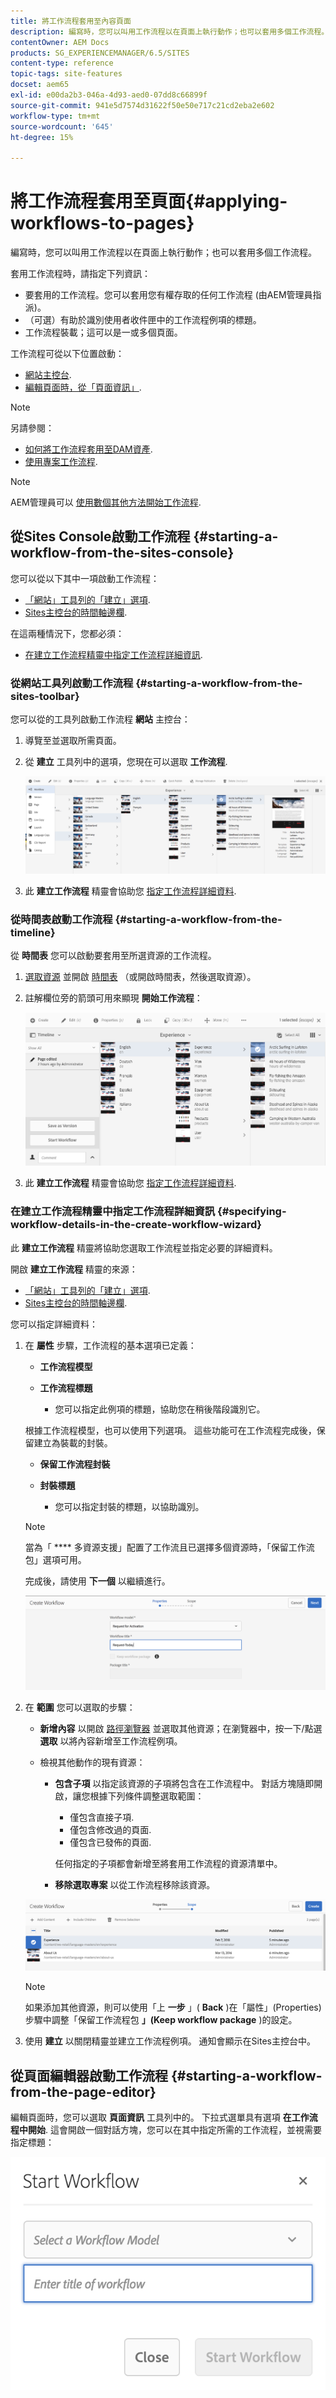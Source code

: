 ```yaml
---
title: 將工作流程套用至內容頁面
description: 編寫時，您可以叫用工作流程以在頁面上執行動作；也可以套用多個工作流程。
contentOwner: AEM Docs
products: SG_EXPERIENCEMANAGER/6.5/SITES
content-type: reference
topic-tags: site-features
docset: aem65
exl-id: e00da2b3-046a-4d93-aed0-07dd8c66899f
source-git-commit: 941e5d7574d31622f50e50e717c21cd2eba2e602
workflow-type: tm+mt
source-wordcount: '645'
ht-degree: 15%

---
```


# 將工作流程套用至頁面{#applying-workflows-to-pages}

編寫時，您可以叫用工作流程以在頁面上執行動作；也可以套用多個工作流程。

套用工作流程時，請指定下列資訊：

* 要套用的工作流程。您可以套用您有權存取的任何工作流程 (由AEM管理員指派)。
* （可選）有助於識別使用者收件匣中的工作流程例項的標題。
* 工作流程裝載；這可以是一或多個頁面。

工作流程可從以下位置啟動：

* [網站主控台](#starting-a-workflow-from-the-sites-console).
* [編輯頁面時，從「頁面資訊」](#starting-a-workflow-from-the-page-editor).

>[!NOTE]
>
>另請參閱：
>
>* [如何將工作流程套用至DAM資產](/help/assets/assets-workflow.md).
>* [使用專案工作流程](/help/sites-authoring/projects-with-workflows.md).
>

>[!NOTE]
>
>AEM管理員可以 [使用數個其他方法開始工作流程](/help/sites-administering/workflows-starting.md).

## 從Sites Console啟動工作流程 {#starting-a-workflow-from-the-sites-console}

您可以從以下其中一項啟動工作流程：

* [「網站」工具列的「建立」選項](#starting-a-workflow-from-the-sites-toolbar).
* [Sites主控台的時間軸邊欄](#starting-a-workflow-from-the-timeline).

在這兩種情況下，您都必須：

* [在建立工作流程精靈中指定工作流程詳細資訊](#specifying-workflow-details-in-the-create-workflow-wizard).

### 從網站工具列啟動工作流程 {#starting-a-workflow-from-the-sites-toolbar}

您可以從的工具列啟動工作流程 **網站** 主控台：

1. 導覽至並選取所需頁面。

1. 從 **建立** 工具列中的選項，您現在可以選取 **工作流程**.

   ![screen_shot_2019-03-06at121237pm](assets/screen_shot_2019-03-06at121237pm.png)

1. 此 **建立工作流程** 精靈會協助您 [指定工作流程詳細資料](#specifying-workflow-details-in-the-create-workflow-wizard).

### 從時間表啟動工作流程 {#starting-a-workflow-from-the-timeline}

從 **時間表** 您可以啟動要套用至所選資源的工作流程。

1. [選取資源](/help/sites-authoring/basic-handling.md#viewingandselectingyourresources) 並開啟 [時間表](/help/sites-authoring/basic-handling.md#timeline) （或開啟時間表，然後選取資源）。
1. 註解欄位旁的箭頭可用來顯現 **開始工作流程**：

   ![screen-shot_2019-03-05at120026](assets/screen-shot_2019-03-05at120026.png)

1. 此 **建立工作流程** 精靈會協助您 [指定工作流程詳細資料](#specifying-workflow-details-in-the-create-workflow-wizard).

### 在建立工作流程精靈中指定工作流程詳細資訊 {#specifying-workflow-details-in-the-create-workflow-wizard}

此 **建立工作流程** 精靈將協助您選取工作流程並指定必要的詳細資料。

開啟 **建立工作流程** 精靈的來源：

* [「網站」工具列的「建立」選項](#starting-a-workflow-from-the-sites-toolbar).
* [Sites主控台的時間軸邊欄](#starting-a-workflow-from-the-timeline).

您可以指定詳細資料：

1. 在 **屬性** 步驟，工作流程的基本選項已定義：

   * **工作流程模型**
   * **工作流程標題**

      * 您可以指定此例項的標題，協助您在稍後階段識別它。

   根據工作流程模型，也可以使用下列選項。 這些功能可在工作流程完成後，保留建立為裝載的封裝。

   * **保留工作流程封裝**
   * **封裝標題**

      * 您可以指定封裝的標題，以協助識別。

   >[!NOTE]
   >
   >當為「 **** 多資源支援」配置了工作流且已選擇多個資源時，「保留工作流包」選項可用。[](/help/sites-developing/workflows-models.md#configuring-a-workflow-for-multi-resource-support)

   完成後，請使用 **下一個** 以繼續進行。

   ![wf-52](assets/wf-52.png)

1. 在 **範圍** 您可以選取的步驟：

   * **新增內容** 以開啟 [路徑瀏覽器](/help/sites-authoring/author-environment-tools.md#path-browser) 並選取其他資源；在瀏覽器中，按一下/點選 **選取** 以將內容新增至工作流程例項。

   * 檢視其他動作的現有資源：

      * **包含子項** 以指定該資源的子項將包含在工作流程中。
對話方塊隨即開啟，讓您根據下列條件調整選取範圍：

         * 僅包含直接子項.
         * 僅包含修改過的頁面.
         * 僅包含已發佈的頁面.

        任何指定的子項都會新增至將套用工作流程的資源清單中。

      * **移除選取專案** 以從工作流程移除該資源。

   ![wf-53](assets/wf-53.png)

   >[!NOTE]
   >
   >如果添加其他資源，則可以使用「上 **一步** 」( **Back** )在「屬性」(Properties)步驟中調整「保留工作流程包 **」(Keep workflow package** )的設定。

1. 使用 **建立** 以關閉精靈並建立工作流程例項。 通知會顯示在Sites主控台中。

## 從頁面編輯器啟動工作流程 {#starting-a-workflow-from-the-page-editor}

編輯頁面時，您可以選取 **頁面資訊** 工具列中的。 下拉式選單具有選項 **在工作流程中開始**. 這會開啟一個對話方塊，您可以在其中指定所需的工作流程，並視需要指定標題：

![wf-54](assets/wf-54.png)
